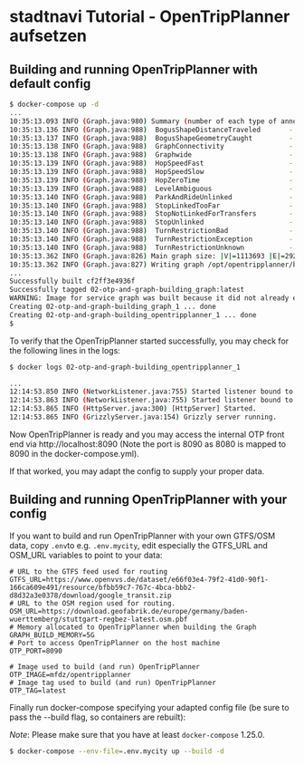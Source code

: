 # stadtnavi Tutorial - OpenTripPlanner aufsetzen


## Building and running OpenTripPlanner with default config

```sh
$ docker-compose up -d
...
10:35:13.093 INFO (Graph.java:980) Summary (number of each type of annotation):
10:35:13.136 INFO (Graph.java:988) 	BogusShapeDistanceTraveled       -      866
10:35:13.137 INFO (Graph.java:988) 	BogusShapeGeometryCaught         -       99
10:35:13.138 INFO (Graph.java:988) 	GraphConnectivity                -     7037
10:35:13.138 INFO (Graph.java:988) 	Graphwide                        -        1
10:35:13.139 INFO (Graph.java:988) 	HopSpeedFast                     -    23461
10:35:13.139 INFO (Graph.java:988) 	HopSpeedSlow                     -       39
10:35:13.139 INFO (Graph.java:988) 	HopZeroTime                      -    33549
10:35:13.139 INFO (Graph.java:988) 	LevelAmbiguous                   -      753
10:35:13.140 INFO (Graph.java:988) 	ParkAndRideUnlinked              -       12
10:35:13.140 INFO (Graph.java:988) 	StopLinkedTooFar                 -      191
10:35:13.140 INFO (Graph.java:988) 	StopNotLinkedForTransfers        -      643
10:35:13.140 INFO (Graph.java:988) 	StopUnlinked                     -      573
10:35:13.140 INFO (Graph.java:988) 	TurnRestrictionBad               -      496
10:35:13.140 INFO (Graph.java:988) 	TurnRestrictionException         -      106
10:35:13.140 INFO (Graph.java:988) 	TurnRestrictionUnknown           -       59
10:35:13.362 INFO (Graph.java:826) Main graph size: |V|=1113693 |E|=2926193
10:35:13.362 INFO (Graph.java:827) Writing graph /opt/opentripplanner/build/default/Graph.obj ...
...
Successfully built cf2ff3e4936f
Successfully tagged 02-otp-and-graph-building_graph:latest
WARNING: Image for service graph was built because it did not already exist. To rebuild this image you must use `docker-compose build` or `docker-compose up --build`.
Creating 02-otp-and-graph-building_graph_1 ... done
Creating 02-otp-and-graph-building_opentripplanner_1 ... done
$
```

To verify that the OpenTripPlanner started successfully, you may check for the following lines in the logs:
```sh
$ docker logs 02-otp-and-graph-building_opentripplanner_1

...
12:14:53.850 INFO (NetworkListener.java:755) Started listener bound to [0.0.0.0:8080]
12:14:53.863 INFO (NetworkListener.java:755) Started listener bound to [0.0.0.0:8081]
12:14:53.865 INFO (HttpServer.java:300) [HttpServer] Started.
12:14:53.865 INFO (GrizzlyServer.java:154) Grizzly server running.
```

Now OpenTripPlanner is ready and you may access the internal OTP front end via http://localhost:8090 (Note the port is 8090 as 8080 is mapped to 8090 in the docker-compose.yml).

If that worked, you may adapt the config to supply your proper data.

## Building and running OpenTripPlanner with your config

If you want to build and run OpenTripPlanner with your own GTFS/OSM data, copy `.env`to e.g. `.env.mycity`, edit especially the GTFS_URL and OSM_URL variables to point to your data:

```
# URL to the GTFS feed used for routing
GTFS_URL=https://www.openvvs.de/dataset/e66f03e4-79f2-41d0-90f1-166ca609e491/resource/bfbb59c7-767c-4bca-bbb2-d8d32a3e0378/download/google_transit.zip
# URL to the OSM region used for routing.
OSM_URL=https://download.geofabrik.de/europe/germany/baden-wuerttemberg/stuttgart-regbez-latest.osm.pbf
# Memory allocated to OpenTripPlanner when building the Graph
GRAPH_BUILD_MEMORY=5G
# Port to access OpenTripPlanner on the host machine
OTP_PORT=8090

# Image used to build (and run) OpenTripPlanner
OTP_IMAGE=mfdz/opentripplanner
# Image tag used to build (and run) OpenTripPlanner
OTP_TAG=latest
```

Finally run docker-compose specifying your adapted config file (be sure to pass the --build flag, so containers are rebuilt):

*Note*: Please make sure that you have at least `docker-compose` 1.25.0. 

```sh
$ docker-compose --env-file=.env.mycity up --build -d
```
